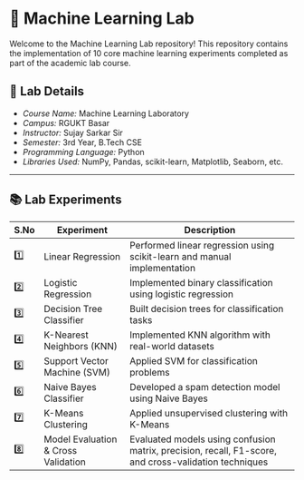 # 🧠 Machine Learning Lab

Welcome to the Machine Learning Lab repository! This repository contains the implementation of 10 core machine learning experiments completed as part of the academic lab course.

## 🔬 Lab Details

- *Course Name:* Machine Learning Laboratory 
- *Campus:* RGUKT Basar 
- *Instructor:* Sujay Sarkar Sir 
- *Semester:* 3rd Year, B.Tech CSE 
- *Programming Language:* Python 
- *Libraries Used:* NumPy, Pandas, scikit-learn, Matplotlib, Seaborn, etc.

---

## 📚 Lab Experiments

| S.No | Experiment | Description |
|------|------------|-------------|
| 1️⃣ | Linear Regression | Performed linear regression using scikit-learn and manual implementation |
| 2️⃣ | Logistic Regression | Implemented binary classification using logistic regression |
| 3️⃣ | Decision Tree Classifier | Built decision trees for classification tasks |
| 4️⃣ | K-Nearest Neighbors (KNN) | Implemented KNN algorithm with real-world datasets |
| 5️⃣ | Support Vector Machine (SVM) | Applied SVM for classification problems |
| 6️⃣ | Naive Bayes Classifier | Developed a spam detection model using Naive Bayes |
| 7️⃣ | K-Means Clustering | Applied unsupervised clustering with K-Means |
| 8️⃣ | Model Evaluation & Cross Validation | Evaluated models using confusion matrix, precision, recall, F1-score, and cross-validation techniques |# E3S2_ML_LAB
